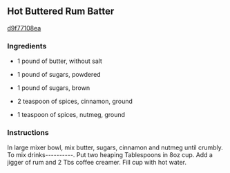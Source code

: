 ## Hot Buttered Rum Batter

[d9f77108ea](http://www.food.com/recipe/hot-buttered-rum-batter-17059)

### Ingredients

 - 1 pound of butter, without salt

 - 1 pound of sugars, powdered

 - 1 pound of sugars, brown

 - 2 teaspoon of spices, cinnamon, ground

 - 1 teaspoon of spices, nutmeg, ground

### Instructions

In large mixer bowl, mix butter, sugars, cinnamon and nutmeg until crumbly. To mix drinks----------. Put two heaping Tablespoons in 8oz cup. Add a jigger of rum and 2 Tbs coffee creamer. Fill cup with hot water.